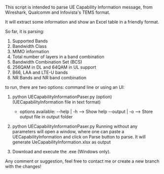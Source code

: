This script is intended to parse UE Capability Information message, from Wireshark,  Qualcomm and Infovista's TEMS format.

It will extract some information and show an Excel table in a friendly format.

So far, it is parsing:
1) Supported Bands
2) Bandwidth Class
3) MIMO information
4) Total number of layers in a band combination
5) Bandwidth Combination Set (BCS)
6) 256QAM in DL and 64QAM in UL support
7) B66, LAA and LTE-U bands
8) NR Bands and NR band combination

to run, there are two options: command line or using an UI:
1) python UECapabilityInformationPaser.py (option) (UECapabilityInformation file in text format)
   * options available:
       --help    | -h  --> Show help
       --output  | -o  --> Store output file in output folder

2) python UECapabilityInformationPaser.py
   Running without any parameters will open a window, where one can paste a UECapabilityInformation and click on Parse
   button to parse. It will generate UeCapabilityInformation.xlsx as output

3) Download and execute the .exe (Windows only).

Any comment or suggestion, feel free to contact me or create a new branch with the changes!